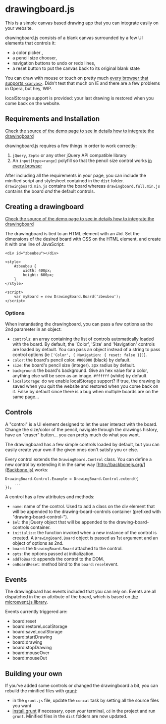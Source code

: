 # drawingboard.js

This is a simple canvas based drawing app that you can integrate easily on your website.

drawingboard.js consists of a blank canvas surrounded by a few UI elements that controls it:

* a color picker ,
* a pencil size chooser,
* navigation buttons to undo or redo lines,
* a reset button to put the canvas back to its original blank state

You can draw with mouse or touch on pretty much [every browser that supports `<canvas>`](http://caniuse.com/#feat=canvas). Didn't test that much on IE and there are a few problems in Opera, but hey, WIP.

localStorage support is provided: your last drawing is restored when you come back on the website.

## Requirements and Installation

[Check the source of the demo page to see in details how to integrate the drawingboard](http://manu.habite.la/drawingboard/example/)

drawingboard.js requires a few things in order to work correctly:

1. `jQuery`, `Zepto` or any other jQuery API compatible library
2. An `input[type=range]` polyfill so that the pencil size control works [in every browser](http://caniuse.com/#feat=input-range)

After including all the requirements in your page, you can include the minified script and stylesheet contained in the `dist` folder. `drawingboard.min.js` contains the board whereas `drawingboard.full.min.js` contains the board *and* the default controls. 

## Creating a drawingboard

[Check the source of the demo page to see in details how to integrate the drawingboard](http://manu.habite.la/drawingboard/example/)

The drawingboard is tied to an HTML element with an #id. Set the dimensions of the desired board with CSS on the HTML element, and create it with one line of JavaScript:

	<div id="zbeubeu"></div>

	<style>
		#zbeubeu {
			width: 400px;
			height: 600px;
		}
	</style>

	<script>
		var myBoard = new DrawingBoard.Board('zbeubeu');
	</script>

### Options

When instantiating the drawingboard, you can pass a few options as the 2nd parameter in an object:

* `controls`: an array containing the list of controls automatically loaded with the board. By default, the 'Color', 'Size' and 'Navigation' controls are loaded by default. You can pass an object instead of a string to pass control options (ie `['Color', { Navigation: { reset: false }}]`).
* `color`: the board's pencil color. `#000000` (black) by default.
* `size`: the board's pencil size (integer). `3`px radius by default.
* `background`: the board's background. Give an hex value for a color, anything else will be seen as an image. `#ffffff` (white) by default.
* `localStorage`: do we enable localStorage support? If true, the drawing is saved when you quit the website and restored when you come back on it. False by default since there is a bug when multiple boards are on the same page...

## Controls

A "control" is a UI element designed to let the user interact with the board. Change the size/color of the pencil, navigate through the drawings history, have an "eraser" button... you can pretty much do what you want.

The drawingboard has a few simple controls loaded by default, but you can easily create your own if the given ones don't satisfy you or else.

Every control extends the `DrawingBoard.Control` class. You can define a new control by extending it in the same way [http://backbonejs.org/](Backbone.js) works:
	
	DrawingBoard.Control.Example = DrawingBoard.Control.extend({
		...
	});

A control has a few attributes and methods:

* `name`: name of the control. Used to add a class on the div element that will be appended to the drawing-board-controls container (prefixed with "drawing-board-control-").
* `$el`: the jQuery object that will be appended to the drawing-board-controls container.
* `initialize`: the function invoked when a new instance of the control is created. A `DrawingBoard.Board` object is passed as 1st argument and an object of options as 2nd.
* `board`: the `DrawingBoard.Board` attached to the control.
* `opts`: the options passed at initialization.
* `addToBoard`: appends the control to the DOM.
* `onBoardReset`: method bind to the `board:reset̀`event.

## Events

The drawingboard has events included that you can rely on. Events are all dispatched in the `ev` attribute of the board, which is based on [the microevent.js library](https://github.com/jeromeetienne/microevent.js).

Events currently triggered are:

* board:reset
* board:restoreLocalStorage
* board:saveLocalStorage
* board:startDrawing
* board:drawing
* board:stopDrawing
* board:mouseOver
* board:mouseOut


## Building your own

If you've added some controls or changed the drawingboard a bit, you can rebuild the minified files with [grunt](http://gruntjs.com/):

* in the `grunt.js` file, update the `concat` task by setting all the source files you want
* [install grunt](http://gruntjs.com/getting-started) if necessary, open your terminal, `cd` in the project and run `grunt`. Minified files in the `dist` folders are now updated.